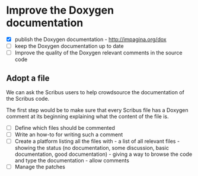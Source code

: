 # Improve the Doxygen documentation

- [x] publish the Doxygen documentation
      - <http://impagina.org/dox>
- [ ] keep the Doxygen documentation up to date
- [ ] Improve the quality of the Doxygen relevant comments in the source code

## Adopt a file

We can ask the Scribus users to help crowdsource the documentation of the Scribus code.

The first step would be to make sure that every Scribus file has a Doxygen comment at its beginning explaining what the content of the file is.

- [ ] Define which files should be commented
- [ ] Write an how-to for writing such a comment
- [ ] Create a platform listing all the files with
      - a list of all relevant files
      - showing the status (no documentation, some discussion, basic documentation, good documentation)
      - giving a way to browse the code and type the documentation
      - allow comments
- [ ] Manage the patches
